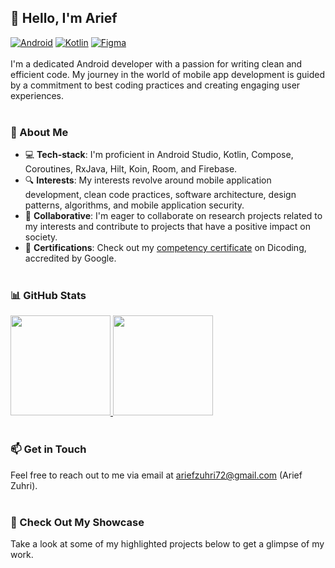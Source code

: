 ## 👋 Hello, I'm Arief
[![Android](https://img.shields.io/badge/Android-2AB16A?style=for-the-badge&logo=android&logoColor=white)](#)
[![Kotlin](https://img.shields.io/badge/Kotlin-7F52FF?style=for-the-badge&logo=kotlin&logoColor=white)](#)
[![Figma](https://img.shields.io/badge/Figma-D65D4F?style=for-the-badge&logo=figma&logoColor=white)](#)
<br><br>
I'm a dedicated Android developer with a passion for writing clean and efficient code. My journey in the world of mobile app development is guided by a commitment to best coding practices and creating engaging user experiences.
<br><br>

### 🚀 About Me
- 💻 **Tech-stack**: I'm proficient in Android Studio, Kotlin, Compose, Coroutines, RxJava, Hilt, Koin, Room, and Firebase.
- 🔍 **Interests**: My interests revolve around mobile application development, clean code practices, software architecture, design patterns, algorithms, and mobile application security.
- 🧪 **Collaborative**: I'm eager to collaborate on research projects related to my interests and contribute to projects that have a positive impact on society.
- 📜 **Certifications**: Check out my [competency certificate](https://www.dicoding.com/certificates/MEPJLJ94WZ3V) on Dicoding, accredited by Google.
<br><br>

### 📊 GitHub Stats
[
<img height="160em" src="https://github-readme-stats.vercel.app/api?username=ariefzuhri&custom_title=GitHub%20Stats&include_all_commits=true&count_private=true&show_icons=true&rank_icon=github" />
<img height="160em" src="https://github-readme-stats.vercel.app/api/top-langs/?username=ariefzuhri&layout=compact" />
](#)
<br><br>

### 📫 Get in Touch
Feel free to reach out to me via email at [ariefzuhri72@gmail.com](mailto:ariefzuhri72@gmail.com) (Arief Zuhri).
<br><br>

### 📍 Check Out My Showcase
Take a look at some of my highlighted projects below to get a glimpse of my work.
<br><br>
